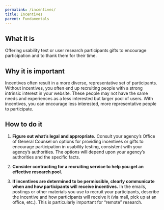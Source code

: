 ```yaml
---
permalink: /incentives/
title: Incentives
parent: Fundamentals
---
```


## What it is

Offering usability test or user research participants gifts to encourage participation and to thank them for their time.

## Why it is important

Incentives often result in a more diverse, representative set of participants. Without incentives, you often end up recruiting people with a strong intrinsic interest in your website. These people may not have the same needs and experiences as a less interested but larger pool of users. With incentives, you can encourage less interested, more representative people to participate.


## How to do it

1. **Figure out what’s legal and appropriate.** Consult your agency’s Office of General Counsel on options for providing incentives or gifts to encourage participation in usability testing, consistent with your agency’s authorities. The options will depend upon your agency’s authorities and the specific facts.

2. **Consider contracting for a recruiting service to help you get an effective research pool.** 

3. **If incentives are determined to be permissible, clearly communicate when and how participants will receive incentives.** In the emails, postings or other materials you use to recruit your participants, describe the incentive and how participants will receive it (via mail, pick up at an office, etc.). This is particularly important for “remote” research.
